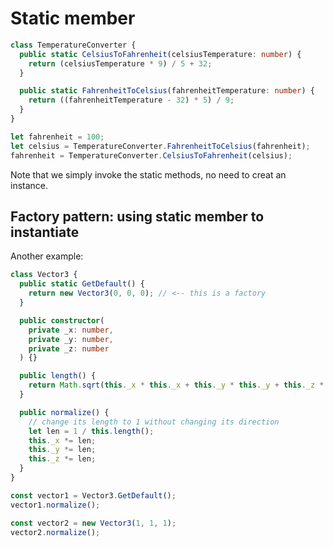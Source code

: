 # Static member 



```typescript
class TemperatureConverter {
  public static CelsiusToFahrenheit(celsiusTemperature: number) {
    return (celsiusTemperature * 9) / 5 + 32;
  }

  public static FahrenheitToCelsius(fahrenheitTemperature: number) {
    return ((fahrenheitTemperature - 32) * 5) / 9;
  }
}

let fahrenheit = 100;
let celsius = TemperatureConverter.FahrenheitToCelsius(fahrenheit);
fahrenheit = TemperatureConverter.CelsiusToFahrenheit(celsius);
```

Note that we simply invoke the static methods, no need to creat an instance.



## Factory pattern: using static member to instantiate 

Another example:

```typescript
class Vector3 {
  public static GetDefault() {
    return new Vector3(0, 0, 0); // <-- this is a factory 
  }

  public constructor(
    private _x: number,
    private _y: number,
    private _z: number
  ) {}

  public length() {
    return Math.sqrt(this._x * this._x + this._y * this._y + this._z * this._z);
  }

  public normalize() {
    // change its length to 1 without changing its direction
    let len = 1 / this.length();
    this._x *= len;
    this._y *= len;
    this._z *= len;
  }
}

const vector1 = Vector3.GetDefault();
vector1.normalize();

const vector2 = new Vector3(1, 1, 1);
vector2.normalize();
```



